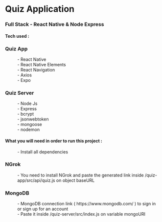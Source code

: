 <h1> Quiz Application </h1>
<h3> Full Stack - React Native & Node Express </h3>

<h4> Tech used : </h4>

<dl>
  <dt>
    <h3>
      Quiz App  
    </h3>
  </dt>
  <dd>- React Native</dd>
  <dd>- React Native Elements</dd>
  <dd>- React Navigation</dd>
  <dd>- Axios</dd>
  <dd>- Expo</dd>
  <dt>
    <h3>
      Quiz Server
    </h3>
  </dt>
  <dd>- Node Js</dd>
  <dd>- Express</dd>
  <dd>- bcrypt</dd>
  <dd>- jsonwebtoken</dd>
  <dd>- mongoose</dd>
  <dd>- nodemon</dd>
</dl>

<h4> What you will need in order to run this project : </h4>
<dl>
  <dd>- Install all dependencies
   <dt>
    <h3>
      NGrok
    </h3>
  </dt>
  <dd>- You need to install NGrok and paste the generated link inside /quiz-app/src/api/quiz.js on object baseURL</dd>
  <dt>
    <h3>
      MongoDB
    </h3>
  </dt>
  <dd>- MongoDB connection link ( https://www.mongodb.com/ ) to sign in or sign up for an account</dd>
  <dd>- Paste it inside /quiz-server/src/index.js on variable mongoURI  </dd>
</dl>
